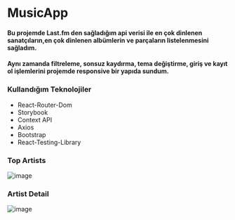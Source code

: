 # MusicApp
#### Bu projemde Last.fm den sağladığım api verisi ile en çok dinlenen sanatçıların,en çok dinlenen albümlerin ve parçaların listelenmesini sağladım.
#### Aynı zamanda filtreleme, sonsuz kaydırma, tema değiştirme, giriş ve kayıt ol işlemlerini projemde responsive bir yapıda sundum.

### Kullandığım Teknolojiler
- React-Router-Dom
- Storybook
- Context API
- Axios
- Bootstrap 
- React-Testing-Library



### Top Artists 
![image](https://user-images.githubusercontent.com/106705999/213937833-fe116966-9a09-4e7b-8101-dfab7f5942c5.png)
### Artist Detail 
![image](https://user-images.githubusercontent.com/106705999/213938815-14b287b2-37b7-4b6e-b8df-964cc69aaa62.png)

